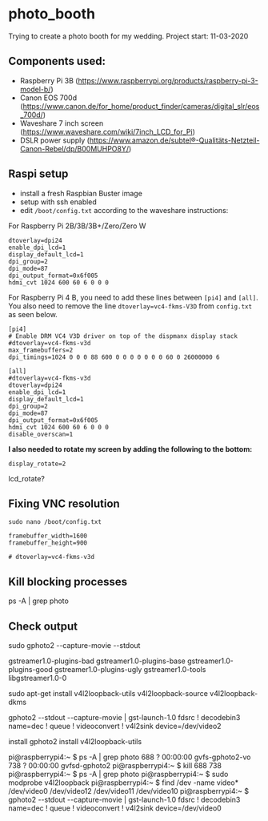 photo_booth
===========

Trying to create a photo booth for my wedding.
Project start: 11-03-2020

Components used:
----------------

* Raspberry Pi 3B (https://www.raspberrypi.org/products/raspberry-pi-3-model-b/) 
* Canon EOS 700d (https://www.canon.de/for_home/product_finder/cameras/digital_slr/eos_700d/)
* Waveshare 7 inch screen (https://www.waveshare.com/wiki/7inch_LCD_for_Pi)
* DSLR power supply (https://www.amazon.de/subtel®-Qualitäts-Netzteil-Canon-Rebel/dp/B00MUHPO8Y/)


Raspi setup
-----------

* install a fresh Raspbian Buster image
* setup with ssh enabled
* edit `/boot/config.txt` according to the waveshare instructions:

For Raspberry Pi 2B/3B/3B+/Zero/Zero W
```
dtoverlay=dpi24
enable_dpi_lcd=1
display_default_lcd=1
dpi_group=2
dpi_mode=87
dpi_output_format=0x6f005
hdmi_cvt 1024 600 60 6 0 0 0
```

For Raspberry Pi 4 B, you need to add these lines between `[pi4]` and `[all]`.
You also need to remove the line `dtoverlay=vc4-fkms-V3D` from `config.txt` as seen below.
```
[pi4]
# Enable DRM VC4 V3D driver on top of the dispmanx display stack
#dtoverlay=vc4-fkms-v3d
max_framebuffers=2
dpi_timings=1024 0 0 0 88 600 0 0 0 0 0 0 0 60 0 26000000 6
 
[all]
#dtoverlay=vc4-fkms-v3d
dtoverlay=dpi24
enable_dpi_lcd=1
display_default_lcd=1
dpi_group=2
dpi_mode=87
dpi_output_format=0x6f005
hdmi_cvt 1024 600 60 6 0 0 0
disable_overscan=1
```

__I also needed to rotate my screen by adding the following to the bottom:__
```
display_rotate=2
```
lcd_rotate?

## Fixing VNC resolution
`sudo nano /boot/config.txt `

```
framebuffer_width=1600
framebuffer_height=900

# dtoverlay=vc4-fkms-v3d
```

## Kill blocking processes
ps -A | grep photo

## Check output
sudo gphoto2 --capture-movie --stdout

gstreamer1.0-plugins-bad
gstreamer1.0-plugins-base
gstreamer1.0-plugins-good
gstreamer1.0-plugins-ugly
gstreamer1.0-tools
libgstreamer1.0-0

sudo apt-get install v4l2loopback-utils v4l2loopback-source v4l2loopback-dkms


gphoto2 --stdout --capture-movie | gst-launch-1.0 fdsrc ! decodebin3 name=dec ! queue ! videoconvert ! v4l2sink device=/dev/video2


install gphoto2
install v4l2loopback-utils


pi@raspberrypi4:~ $ ps -A | grep photo
  688 ?        00:00:00 gvfs-gphoto2-vo
  738 ?        00:00:00 gvfsd-gphoto2
pi@raspberrypi4:~ $ kill 688 738
pi@raspberrypi4:~ $ ps -A | grep photo
pi@raspberrypi4:~ $ sudo modprobe v4l2loopback
pi@raspberrypi4:~ $ find /dev -name video*
/dev/video0
/dev/video12
/dev/video11
/dev/video10
pi@raspberrypi4:~ $ gphoto2 --stdout --capture-movie | gst-launch-1.0 fdsrc ! decodebin3 name=dec ! queue ! videoconvert ! v4l2sink device=/dev/video0
